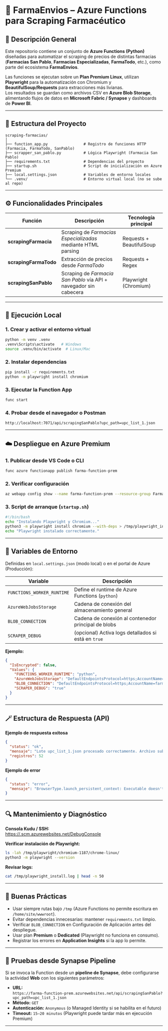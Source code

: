 # 🧬 FarmaEnvios – Azure Functions para Scraping Farmacéutico

## 📘 Descripción General
Este repositorio contiene un conjunto de **Azure Functions (Python)** diseñadas para automatizar el scraping de precios de distintas farmacias (**Farmacias San Pablo**, **Farmacias Especializadas**, **FarmaTodo**, etc.), como parte del ecosistema **FarmaEnvios**.

Las funciones se ejecutan sobre un **Plan Premium Linux**, utilizan **Playwright** para la automatización con Chromium y **BeautifulSoup/Requests** para extracciones más livianas.  
Los resultados se guardan como archivos CSV en **Azure Blob Storage**, alimentando flujos de datos en **Microsoft Fabric / Synapse** y dashboards de **Power BI**.

---

## 🧱 Estructura del Proyecto

```
scraping-farmacias/
│
├── function_app.py                # Registro de funciones HTTP (Farmacia, FarmaTodo, SanPablo)
├── scrapper_san_pablo.py          # Lógica Playwright (Farmacia San Pablo)
├── requirements.txt               # Dependencias del proyecto
├── startup.sh                     # Script de inicialización en Azure Premium
├── local.settings.json            # Variables de entorno locales
└── .venv/                         # Entorno virtual local (no se sube al repo)
```

---

## ⚙️ Funcionalidades Principales

| Función | Descripción | Tecnología principal |
|----------|--------------|----------------------|
| **scrapingFarmacia** | Scraping de *Farmacias Especializadas* mediante HTML parsing | Requests + BeautifulSoup |
| **scrapingFarmaTodo** | Extracción de precios desde *FarmaTodo* | Requests + Regex |
| **scrapingSanPablo** | Scraping de *Farmacia San Pablo* vía API + navegador sin cabecera | Playwright (Chromium) |

---

## 🚀 Ejecución Local

### 1. Crear y activar el entorno virtual
```bash
python -m venv .venv
.venv\Scripts\activate   # Windows
source .venv/bin/activate  # Linux/Mac
```

### 2. Instalar dependencias
```bash
pip install -r requirements.txt
python -m playwright install chromium
```

### 3. Ejecutar la Function App
```bash
func start
```

### 4. Probar desde el navegador o Postman
```
http://localhost:7071/api/scrapingSanPablo?upc_path=upc_list_1.json
```

---

## ☁️ Despliegue en Azure Premium

### 1. Publicar desde VS Code o CLI
```bash
func azure functionapp publish farma-function-prem
```

### 2. Verificar configuración
```bash
az webapp config show --name farma-function-prem --resource-group Farma-Envios --query appCommandLine
```

### 3. Script de arranque (`startup.sh`)
```bash
#!/bin/bash
echo "Instalando Playwright y Chromium..."
python3 -m playwright install chromium --with-deps > /tmp/playwright_install.log 2>&1
echo "Playwright instalado correctamente."
```

---

## 🧩 Variables de Entorno

Definidas en `local.settings.json` (modo local) o en el portal de Azure (Producción):

| Variable | Descripción |
|-----------|-------------|
| `FUNCTIONS_WORKER_RUNTIME` | Define el runtime de Azure Functions (`python`) |
| `AzureWebJobsStorage` | Cadena de conexión del almacenamiento general |
| `BLOB_CONNECTION` | Cadena de conexión al contenedor principal de blobs |
| `SCRAPER_DEBUG` | (opcional) Activa logs detallados si está en `true` |

**Ejemplo:**
```json
{
  "IsEncrypted": false,
  "Values": {
    "FUNCTIONS_WORKER_RUNTIME": "python",
    "AzureWebJobsStorage": "DefaultEndpointsProtocol=https;AccountName=farmaenvios;AccountKey=xxxxx;EndpointSuffix=core.windows.net",
    "BLOB_CONNECTION": "DefaultEndpointsProtocol=https;AccountName=farmaenvios;AccountKey=xxxxx;EndpointSuffix=core.windows.net",
    "SCRAPER_DEBUG": "true"
  }
}
```

---

## 🪄 Estructura de Respuesta (API)

**Ejemplo de respuesta exitosa**
```json
{
  "status": "ok",
  "mensaje": "Lote upc_list_1.json procesado correctamente. Archivo subido a Blob Storage.",
  "registros": 52
}
```

**Ejemplo de error**
```json
{
  "status": "error",
  "mensaje": "BrowserType.launch_persistent_context: Executable doesn't exist ..."
}
```

---

## 🔍 Mantenimiento y Diagnóstico

**Consola Kudu / SSH:**  
[https://<nombre-funcion>.scm.azurewebsites.net/DebugConsole](https://<nombre-funcion>.scm.azurewebsites.net/DebugConsole)

**Verificar instalación de Playwright:**
```bash
ls -lah /tmp/playwright/chromium-1187/chrome-linux/
python3 -m playwright --version
```

**Revisar logs:**
```bash
cat /tmp/playwright_install.log | head -n 50
```

---

## 🧠 Buenas Prácticas

- Usar siempre rutas bajo `/tmp` (Azure Functions no permite escritura en `/home/site/wwwroot`).
- Evitar dependencias innecesarias: mantener `requirements.txt` limpio.
- Verificar `BLOB_CONNECTION` en Configuración de Aplicación antes del despliegue.
- Usar plan **Premium** o **Dedicated** (Playwright no funciona en consumo).
- Registrar los errores en **Application Insights** si la app lo permite.

---

## 🔄 Pruebas desde Synapse Pipeline

Si se invoca la Function desde un **pipeline de Synapse**, debe configurarse la actividad **Web** con los siguientes parámetros:

- **URL:**  
  `https://farma-function-prem.azurewebsites.net/api/scrapingSanPablo?upc_path=upc_list_1.json`
- **Método:** `GET`
- **Autenticación:** `Anonymous` (o Managed Identity si se habilita en el futuro)
- **Timeout:** `15–20 minutos` (Playwright puede tardar más en ejecución Premium)

---

